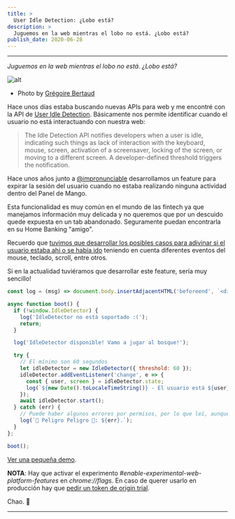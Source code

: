 ```yaml
---
title: >
  User Idle Detection: ¿Lobo está?
description: >
  Juguemos en la web mientras el lobo no está. ¿Lobo está?
publish_date: 2020-06-28
---
```


---

*Juguemos en la web mientras el lobo no está. ¿Lobo está?*

![alt](https://photos.collectednotes.com/photos/147/f80c91ef-9ad2-4147-ad69-68a1810f1f60)

- Photo by [Grégoire Bertaud](https://unsplash.com/@sirtook?utm_source=unsplash&amp;utm_medium=referral&amp;utm_content=creditCopyText)

Hace unos días estaba buscando nuevas APIs para web y me encontré con la API de [User Idle Detection](https://github.com/WICG/idle-detection#user-idle-detection). Básicamente nos permite identificar cuando el usuario no está interactuando con nuestra web:

> The Idle Detection API notifies developers when a user is idle, indicating such things as lack of interaction with the keyboard, mouse, screen, activation of a screensaver, locking of the screen, or moving to a different screen. A developer-defined threshold triggers the notification.

Hace unos años junto a [@impronunciable](https://twitter.com/impronunciable) desarrollamos un feature para expirar la sesión del usuario cuando no estaba realizando ninguna actividad dentro del Panel de Mango.

Esta funcionalidad es muy común en el mundo de las fintech ya que manejamos información muy delicada y no queremos que por un descuido quede expuesta en un tab abandonado. Seguramente puedan encontrarla en su Home Banking "amigo".

Recuerdo que [tuvimos que desarrollar los posibles casos para adivinar si el usuario estaba ahí o se había ido](https://getmango.com/blog/mejorando-la-experiencia-del-usuario-cuando-expira-su-sesion/) teniendo en cuenta diferentes eventos del mouse, teclado, scroll, entre otros.

Si en la actualidad tuviéramos que desarrollar este feature, sería muy sencillo!

```javascript
const log = (msg) => document.body.insertAdjacentHTML('beforeend', `<div>${msg}</div>`);

async function boot() {
  if (!window.IdleDetector) {
    log('IdleDetector no está soportado :(');
    return;
  }

  log('IdleDetector disponible! Vamo a jugar al bosque!');

  try {
    // El mínimo son 60 segundos
    let idleDetector = new IdleDetector({ threshold: 60 });
    idleDetector.addEventListener('change', e => {
      const { user, screen } = idleDetector.state;
      log(`${new Date().toLocaleTimeString()} - El usuario está ${user} y la pantalla ${screen}`);
    });
    await idleDetector.start();
  } catch (err) {
    // Puede haber algunos errores por permisos, por lo que leí, aunque no lo pude reproducir.
    log(`🤖 Peligro Peligro 🤖: ${err}.`);
  }
};

boot();
```

[Ver una pequeña demo](https://pazguille.github.io/user-idle-detection-demo/).

**NOTA**: Hay que activar el experimento *#enable-experimental-web-platform-features* en *chrome://flags*. En caso de querer usarlo en producción hay que [pedir un token de origin trial](https://developers.chrome.com/origintrials/#/trials/active).

Chao. 🚀

---
